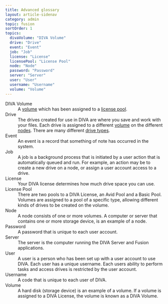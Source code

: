 ```yaml
---
title: Advanced glossary
layout: article-sidenav
category: admin
topic: fusion
sortOrder: 1
topics:
  divaVolume: "DIVA Volume"
  drive: "Drive"
  event: "Event"
  job: "Job"
  license: "License"
  licensePool: "License Pool"
  node: "Node"
  password: "Password"
  server: "Server"
  user: "User"
  username: "Username"
  volume: "Volume"
---
```


<dl>

  <dt id="divaVolume">DIVA Volume</dt>
  <dd>A <a href="#volume">volume</a> which has been assigned to a <a href="#licensePool">license pool</a>.</dd>

  <dt id="drive">Drive</dt>
  <dd>The drives created for use in DIVA are where you save and work with your files. Each drive is assigned to a different <a href="#volume">volume</a> on the different <a href="#node">nodes</a>. There are many different <a href="/v2/articles/drive-types.html">drive types</a>.</dd>

  <dt id="event">Event</dt>
  <dd>An event is a record that something of note has occurred in the system.</dd>

  <dt id="job">Job</dt>
  <dd>A job is a background process that is initiated by a user action that is automatically queued and run. For example, an action may be to create a new drive on a node, or assign a user account access to a drive.</dd>

  <dt id="license">License</dt>
  <dd>Your DIVA license determines how much drive space you can use.</dd>

  <dt id="licensePool">License Pool</dt>
  <dd>There are two pools to a DIVA License, an Avid Pool and a Basic Pool. Volumes are assigned to a pool of a specific type, allowing different kinds of drives to be created on the volume.</dd>

  <dt id="node">Node</dt>
  <dd>A node consists of one or more volumes. A computer or server that contains one or more storage device, is an example of a node.</dd>

  <dt id="password">Password</dt>
  <dd>A password that is unique to each user account.</dd>

  <dt id="server">Server</dt>
  <dd>The server is the computer running the DIVA Server and Fusion applications.</dd>

  <dt id="user">User</dt>
  <dd>A user is a person who has been set up with a user account to use DIVA. Each user has a unique username. Each users ability to perform tasks and access drives is restricted by the user account.</dd>

  <dt id="username">Username</dt>
  <dd>A code that is unique to each user of DIVA.</dd>

  <dt id="volume">Volume</dt>
  <dd>A hard disk (storage device) is an example of a volume. If a volume is assigned to a DIVA License, the volume is known as a DIVA Volume.</dd>

</dl>
